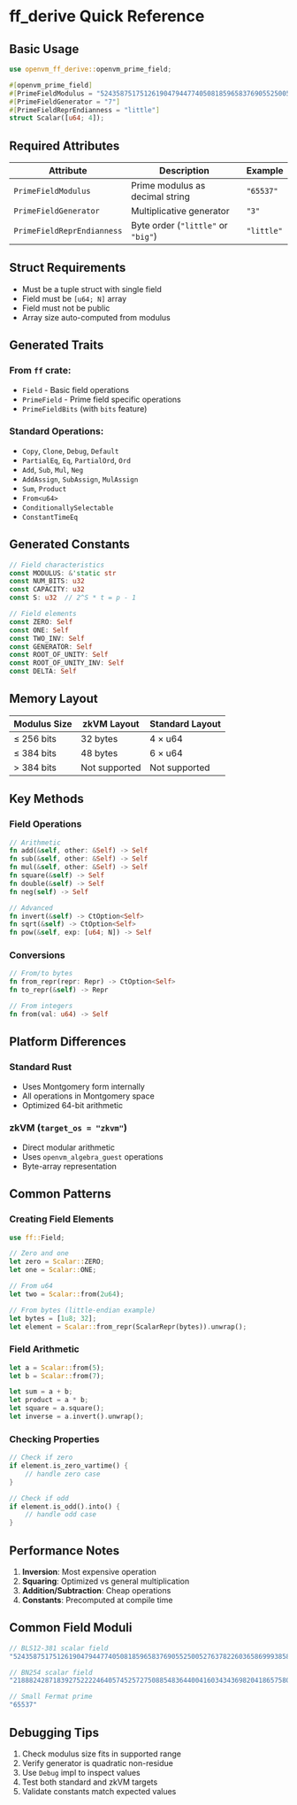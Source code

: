 # ff_derive Quick Reference

## Basic Usage

```rust
use openvm_ff_derive::openvm_prime_field;

#[openvm_prime_field]
#[PrimeFieldModulus = "52435875175126190479447740508185965837690552500527637822603658699938581184513"]
#[PrimeFieldGenerator = "7"]
#[PrimeFieldReprEndianness = "little"]
struct Scalar([u64; 4]);
```

## Required Attributes

| Attribute | Description | Example |
|-----------|-------------|---------|
| `PrimeFieldModulus` | Prime modulus as decimal string | `"65537"` |
| `PrimeFieldGenerator` | Multiplicative generator | `"3"` |
| `PrimeFieldReprEndianness` | Byte order (`"little"` or `"big"`) | `"little"` |

## Struct Requirements

- Must be a tuple struct with single field
- Field must be `[u64; N]` array
- Field must not be public
- Array size auto-computed from modulus

## Generated Traits

### From `ff` crate:
- `Field` - Basic field operations
- `PrimeField` - Prime field specific operations
- `PrimeFieldBits` (with `bits` feature)

### Standard Operations:
- `Copy`, `Clone`, `Debug`, `Default`
- `PartialEq`, `Eq`, `PartialOrd`, `Ord`
- `Add`, `Sub`, `Mul`, `Neg`
- `AddAssign`, `SubAssign`, `MulAssign`
- `Sum`, `Product`
- `From<u64>`
- `ConditionallySelectable`
- `ConstantTimeEq`

## Generated Constants

```rust
// Field characteristics
const MODULUS: &'static str
const NUM_BITS: u32
const CAPACITY: u32
const S: u32  // 2^S * t = p - 1

// Field elements
const ZERO: Self
const ONE: Self
const TWO_INV: Self
const GENERATOR: Self
const ROOT_OF_UNITY: Self
const ROOT_OF_UNITY_INV: Self
const DELTA: Self
```

## Memory Layout

| Modulus Size | zkVM Layout | Standard Layout |
|--------------|-------------|-----------------|
| ≤ 256 bits   | 32 bytes    | 4 × u64         |
| ≤ 384 bits   | 48 bytes    | 6 × u64         |
| > 384 bits   | Not supported | Not supported |

## Key Methods

### Field Operations
```rust
// Arithmetic
fn add(&self, other: &Self) -> Self
fn sub(&self, other: &Self) -> Self
fn mul(&self, other: &Self) -> Self
fn square(&self) -> Self
fn double(&self) -> Self
fn neg(self) -> Self

// Advanced
fn invert(&self) -> CtOption<Self>
fn sqrt(&self) -> CtOption<Self>
fn pow(&self, exp: [u64; N]) -> Self
```

### Conversions
```rust
// From/to bytes
fn from_repr(repr: Repr) -> CtOption<Self>
fn to_repr(&self) -> Repr

// From integers
fn from(val: u64) -> Self
```

## Platform Differences

### Standard Rust
- Uses Montgomery form internally
- All operations in Montgomery space
- Optimized 64-bit arithmetic

### zkVM (`target_os = "zkvm"`)
- Direct modular arithmetic
- Uses `openvm_algebra_guest` operations
- Byte-array representation

## Common Patterns

### Creating Field Elements
```rust
use ff::Field;

// Zero and one
let zero = Scalar::ZERO;
let one = Scalar::ONE;

// From u64
let two = Scalar::from(2u64);

// From bytes (little-endian example)
let bytes = [1u8; 32];
let element = Scalar::from_repr(ScalarRepr(bytes)).unwrap();
```

### Field Arithmetic
```rust
let a = Scalar::from(5);
let b = Scalar::from(7);

let sum = a + b;
let product = a * b;
let square = a.square();
let inverse = a.invert().unwrap();
```

### Checking Properties
```rust
// Check if zero
if element.is_zero_vartime() {
    // handle zero case
}

// Check if odd
if element.is_odd().into() {
    // handle odd case
}
```

## Performance Notes

1. **Inversion**: Most expensive operation
2. **Squaring**: Optimized vs general multiplication
3. **Addition/Subtraction**: Cheap operations
4. **Constants**: Precomputed at compile time

## Common Field Moduli

```rust
// BLS12-381 scalar field
"52435875175126190479447740508185965837690552500527637822603658699938581184513"

// BN254 scalar field
"21888242871839275222246405745257275088548364400416034343698204186575808495617"

// Small Fermat prime
"65537"
```

## Debugging Tips

1. Check modulus size fits in supported range
2. Verify generator is quadratic non-residue
3. Use `Debug` impl to inspect values
4. Test both standard and zkVM targets
5. Validate constants match expected values